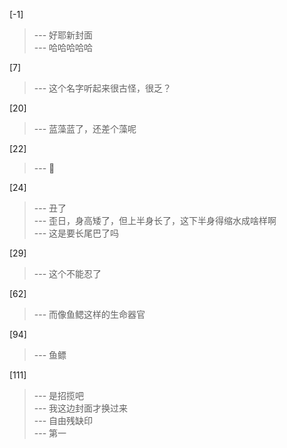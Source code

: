 
[-1] 
>--- 好耶新封面<br>
>--- 哈哈哈哈哈<br>

[7] 
>--- 这个名字听起来很古怪，很乏？<br>

[20] 
>--- 蓝藻蓝了，还差个藻呢<br>

[22] 
>--- 🌿<br>

[24] 
>--- 丑了<br>
>--- 歪日，身高矮了，但上半身长了，这下半身得缩水成啥样啊<br>
>--- 这是要长尾巴了吗<br>

[29] 
>--- 这个不能忍了<br>

[62] 
>--- 而像鱼鳃这样的生命器官<br>

[94] 
>--- 鱼鳔<br>

[111] 
>--- 是招揽吧<br>
>--- 我这边封面才换过来<br>
>--- 自由残缺印<br>
>--- 第一<br>
